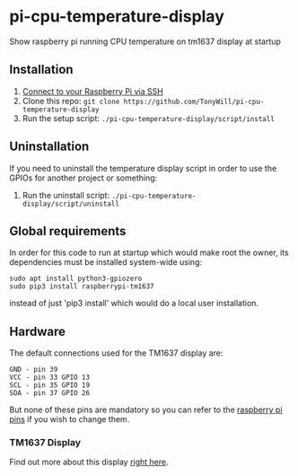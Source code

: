 # pi-cpu-temperature-display
Show raspberry pi running CPU temperature on tm1637 display at startup

## Installation

1. [Connect to your Raspberry Pi via SSH](https://howchoo.com/g/mgi3mdnlnjq/how-to-log-in-to-a-raspberry-pi-via-ssh)
1. Clone this repo: `git clone https://github.com/TonyWill/pi-cpu-temperature-display`
1. Run the setup script: `./pi-cpu-temperature-display/script/install`

## Uninstallation

If you need to uninstall the temperature display script in order to use the GPIOs for another project or something:

1. Run the uninstall script: `./pi-cpu-temperature-display/script/uninstall`

## Global requirements

In order for this code to run at startup which would make root the owner, its dependencies must be installed system-wide using: 
````shell
sudo apt install python3-gpiozero
sudo pip3 install raspberrypi-tm1637
````
instead of just 'pip3 install' which would do a local user installation.

## Hardware
The default connections used for the TM1637 display are:
````
GND - pin 39
VCC - pin 33 GPIO 13
SCL - pin 35 GPIO 19
SDA - pin 37 GPIO 26
````
But none of these pins are mandatory so you can refer to the [raspberry pi pins](https://pinout.xyz/) if you wish to change them.

### TM1637 Display

Find out more about this display [right here](https://github.com/depklyon/raspberrypi-tm1637).